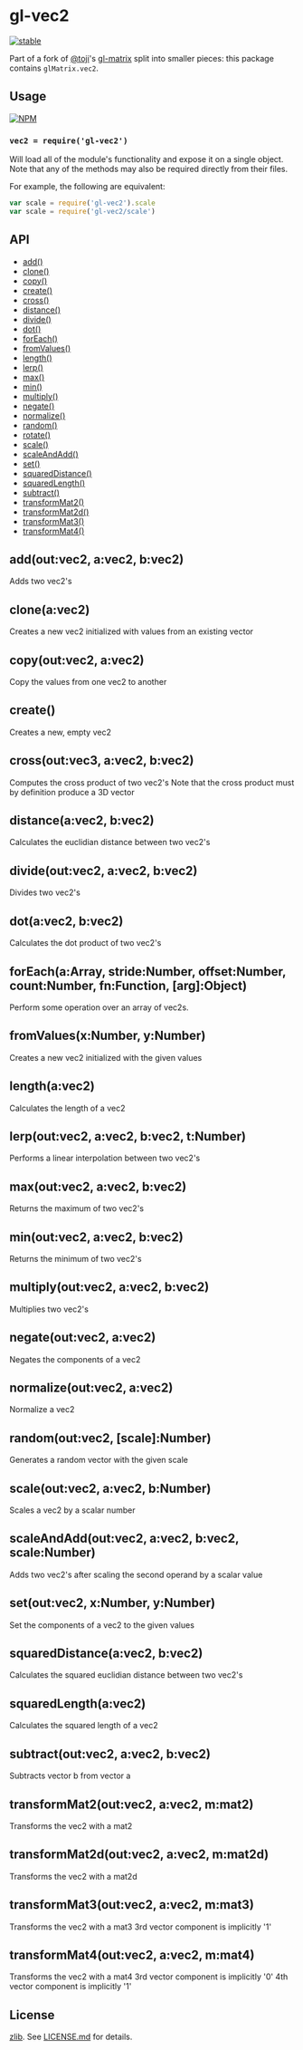 # gl-vec2

[![stable](http://badges.github.io/stability-badges/dist/stable.svg)](http://github.com/badges/stability-badges)

Part of a fork of [@toji](http://github.com/toji)'s
[gl-matrix](http://github.com/toji/gl-matrix) split into smaller pieces: this
package contains `glMatrix.vec2`.

## Usage

[![NPM](https://nodei.co/npm/gl-vec2.png)](https://nodei.co/npm/gl-vec2/)

### `vec2 = require('gl-vec2')`

Will load all of the module's functionality and expose it on a single
object. Note that any of the methods may also be required directly
from their files.

For example, the following are equivalent:

``` javascript
var scale = require('gl-vec2').scale
var scale = require('gl-vec2/scale')
```

## API

  - [add()](#addoutvec2avec2bvec2)
  - [clone()](#cloneavec2)
  - [copy()](#copyoutvec2avec2)
  - [create()](#create)
  - [cross()](#crossoutvec3avec2bvec2)
  - [distance()](#distanceavec2bvec2)
  - [divide()](#divideoutvec2avec2bvec2)
  - [dot()](#dotavec2bvec2)
  - [forEach()](#foreachaarraystridenumberoffsetnumbercountnumberfnfunctionargobject)
  - [fromValues()](#fromvaluesxnumberynumber)
  - [length()](#lengthavec2)
  - [lerp()](#lerpoutvec2avec2bvec2tnumber)
  - [max()](#maxoutvec2avec2bvec2)
  - [min()](#minoutvec2avec2bvec2)
  - [multiply()](#multiplyoutvec2avec2bvec2)
  - [negate()](#negateoutvec2avec2)
  - [normalize()](#normalizeoutvec2avec2)
  - [random()](#randomoutvec2scalenumber)
  - [rotate()](#rotateoutvec2avec2bnumber)
  - [scale()](#scaleoutvec2avec2bnumber)
  - [scaleAndAdd()](#scaleandaddoutvec2avec2bvec2scalenumber)
  - [set()](#setoutvec2xnumberynumber)
  - [squaredDistance()](#squareddistanceavec2bvec2)
  - [squaredLength()](#squaredlengthavec2)
  - [subtract()](#subtractoutvec2avec2bvec2)
  - [transformMat2()](#transformmat2outvec2avec2mmat2)
  - [transformMat2d()](#transformmat2doutvec2avec2mmat2d)
  - [transformMat3()](#transformmat3outvec2avec2mmat3)
  - [transformMat4()](#transformmat4outvec2avec2mmat4)

## add(out:vec2, a:vec2, b:vec2)

  Adds two vec2's

## clone(a:vec2)

  Creates a new vec2 initialized with values from an existing vector

## copy(out:vec2, a:vec2)

  Copy the values from one vec2 to another

## create()

  Creates a new, empty vec2

## cross(out:vec3, a:vec2, b:vec2)

  Computes the cross product of two vec2's
  Note that the cross product must by definition produce a 3D vector

## distance(a:vec2, b:vec2)

  Calculates the euclidian distance between two vec2's

## divide(out:vec2, a:vec2, b:vec2)

  Divides two vec2's

## dot(a:vec2, b:vec2)

  Calculates the dot product of two vec2's

## forEach(a:Array, stride:Number, offset:Number, count:Number, fn:Function, [arg]:Object)

  Perform some operation over an array of vec2s.

## fromValues(x:Number, y:Number)

  Creates a new vec2 initialized with the given values

## length(a:vec2)

  Calculates the length of a vec2

## lerp(out:vec2, a:vec2, b:vec2, t:Number)

  Performs a linear interpolation between two vec2's

## max(out:vec2, a:vec2, b:vec2)

  Returns the maximum of two vec2's

## min(out:vec2, a:vec2, b:vec2)

  Returns the minimum of two vec2's

## multiply(out:vec2, a:vec2, b:vec2)

  Multiplies two vec2's

## negate(out:vec2, a:vec2)

  Negates the components of a vec2

## normalize(out:vec2, a:vec2)

  Normalize a vec2

## random(out:vec2, [scale]:Number)

  Generates a random vector with the given scale

## scale(out:vec2, a:vec2, b:Number)

  Scales a vec2 by a scalar number

## scaleAndAdd(out:vec2, a:vec2, b:vec2, scale:Number)

  Adds two vec2's after scaling the second operand by a scalar value

## set(out:vec2, x:Number, y:Number)

  Set the components of a vec2 to the given values

## squaredDistance(a:vec2, b:vec2)

  Calculates the squared euclidian distance between two vec2's

## squaredLength(a:vec2)

  Calculates the squared length of a vec2

## subtract(out:vec2, a:vec2, b:vec2)

  Subtracts vector b from vector a

## transformMat2(out:vec2, a:vec2, m:mat2)

  Transforms the vec2 with a mat2

## transformMat2d(out:vec2, a:vec2, m:mat2d)

  Transforms the vec2 with a mat2d

## transformMat3(out:vec2, a:vec2, m:mat3)

  Transforms the vec2 with a mat3
  3rd vector component is implicitly '1'

## transformMat4(out:vec2, a:vec2, m:mat4)

  Transforms the vec2 with a mat4
  3rd vector component is implicitly '0'
  4th vector component is implicitly '1'

## License

[zlib](http://en.wikipedia.org/wiki/Zlib_License). See [LICENSE.md](https://github.com/stackgl/gl-vec2/blob/master/LICENSE.md) for details.

